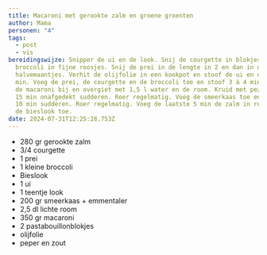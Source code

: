 ```yaml
---
title: Macaroni met gerookte zalm en groene groenten
author: Mama
personen: "4"
tags:
  - post
  - vis
bereidingswijze: Snipper de ui en de look. Snij de courgette in blokjes, snij de
  broccoli in fijne roosjes. Snij de prei in de lengte in 2 en dan in dunne
  halvemaantjes. Verhit de olijfolie in een kookpot en stoof de ui en de look 1
  min. Voeg de prei, de courgette en de broccoli toe en stoof 3 à 4 min. Doe er
  de macaroni bij en overgiet met 1,5 l water en de room. Kruid met pezo en laat
  15 min onafgedekt sudderen. Roer regelmatig. Voeg de smeerkaas toe en laat nog
  10 min sudderen. Roer regelmatig. Voeg de laatste 5 min de zalm in reepjes en
  de bieslook toe.
date: 2024-07-31T12:25:28.753Z
---
```

* 280 gr gerookte zalm
* 3/4 courgette
* 1 prei
* 1 kleine broccoli
* Bieslook
* 1 ui
* 1 teentje look
* 200 gr smeerkaas + emmentaler
* 2,5 dl lichte room
* 350 gr macaroni
* 2 pastabouillonblokjes
* olijfolie
* p﻿eper en zout